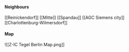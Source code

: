
#### Neighbours
[[Reinickendorf]]
[[Mitte]]
[[Spandau]]
[[AGC Siemens city]]
[[Charlottenburg-Wilmersdorf]]
#### Map
![[Z-IC Tegel Berlin Map.png]]